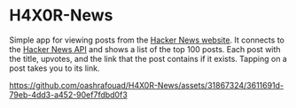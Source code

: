 # H4X0R-News
Simple app for viewing posts from the [Hacker News website](https://news.ycombinator.com). It connects to the [Hacker News API](https://github.com/HackerNews/API) and shows a list of the top 100 posts. Each post with the title, upvotes, and the link that the post contains if it exists. Tapping on a post takes you to its link.

https://github.com/oashrafouad/H4X0R-News/assets/31867324/3611691d-79eb-4dd3-a452-90ef7fdbd0f3
